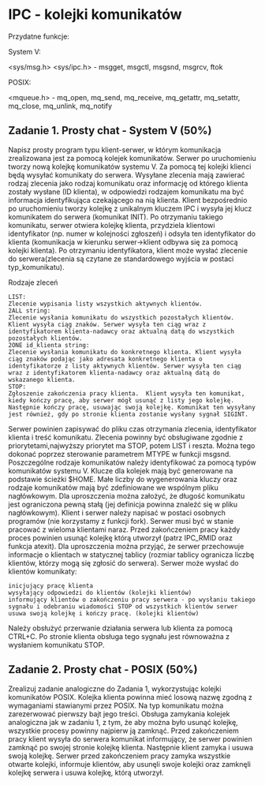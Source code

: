 # IPC - kolejki komunikatów

Przydatne funkcje:

System V:

<sys/msg.h> <sys/ipc.h> - msgget, msgctl, msgsnd, msgrcv, ftok

POSIX:

<mqueue.h> - mq_open, mq_send, mq_receive, mq_getattr, mq_setattr, mq_close, mq_unlink, mq_notify

## Zadanie 1. Prosty chat - System V (50%)

Napisz prosty program typu klient-serwer, w którym komunikacja zrealizowana jest za pomocą kolejek komunikatów.
Serwer po uruchomieniu tworzy nową kolejkę komunikatów systemu V. Za pomocą tej kolejki klienci będą wysyłać komunikaty do serwera. Wysyłane zlecenia mają zawierać rodzaj zlecenia jako rodzaj komunikatu oraz informację od którego klienta zostały wysłane (ID klienta), w odpowiedzi rodzajem komunikatu ma być informacja identyfikująca czekającego na nią klienta.
Klient bezpośrednio po uruchomieniu tworzy kolejkę z unikalnym kluczem IPC i wysyła jej klucz komunikatem do serwera (komunikat INIT). Po otrzymaniu takiego komunikatu, serwer otwiera kolejkę klienta, przydziela klientowi identyfikator (np. numer w kolejności zgłoszeń) i odsyła ten identyfikator do klienta (komunikacja w kierunku serwer->klient odbywa się za pomocą kolejki klienta). Po otrzymaniu identyfikatora, klient może wysłać zlecenie do serwera(zlecenia są czytane ze standardowego wyjścia w postaci typ_komunikatu).

Rodzaje zleceń

    LIST:
    Zlecenie wypisania listy wszystkich aktywnych klientów.
    2ALL string:
    Zlecenie wysłania komunikatu do wszystkich pozostałych klientów. Klient wysyła ciąg znaków. Serwer wysyła ten ciąg wraz z identyfikatorem klienta-nadawcy oraz aktualną datą do wszystkich pozostałych klientów.
    2ONE id_klienta string:
    Zlecenie wysłania komunikatu do konkretnego klienta. Klient wysyła ciąg znaków podając jako adresata konkretnego klienta o identyfikatorze z listy aktywnych klientów. Serwer wysyła ten ciąg wraz z identyfikatorem klienta-nadawcy oraz aktualną datą do wskazanego klienta.
    STOP:
    Zgłoszenie zakończenia pracy klienta.  Klient wysyła ten komunikat, kiedy kończy pracę, aby serwer mógł usunąć z listy jego kolejkę. Następnie kończy pracę, usuwając swoją kolejkę. Komunikat ten wysyłany jest również, gdy po stronie klienta zostanie wysłany sygnał SIGINT.

Serwer powinien zapisywać do pliku czas otrzymania zlecenia, identyfikator klienta i treść komunikatu.
Zlecenia powinny być obsługiwane zgodnie z priorytetami,najwyższy priorytet ma STOP, potem LIST i reszta. Można tego dokonać poprzez sterowanie parametrem MTYPE w funkcji msgsnd.
Poszczególne rodzaje komunikatów należy identyfikować za pomocą typów komunikatów systemu V. Klucze dla kolejek mają być generowane na podstawie ścieżki $HOME. Małe liczby do wygenerowania kluczy oraz rodzaje komunikatów mają być zdefiniowane we wspólnym pliku nagłówkowym. Dla uproszczenia można założyć, że długość komunikatu jest ograniczona pewną stałą (jej definicja powinna znaleźć się w pliku nagłówkowym).
Klient i serwer należy napisać w postaci osobnych programów (nie korzystamy z funkcji fork). Serwer musi być w stanie pracować z wieloma klientami naraz. Przed zakończeniem pracy każdy proces powinien usunąć kolejkę którą utworzył (patrz IPC_RMID oraz funkcja atexit). Dla uproszczenia można przyjąć, że serwer przechowuje informacje o klientach w statycznej tablicy (rozmiar tablicy ogranicza liczbę klientów, którzy mogą się zgłosić do serwera).
Serwer może wysłać do klientów komunikaty:

    inicjujący pracę klienta 
    wysyłający odpowiedzi do klientów (kolejki klientów)
    informujący klientów o zakończeniu pracy serwera - po wysłaniu takiego sygnału i odebraniu wiadomości STOP od wszystkich klientów serwer usuwa swoją kolejkę i kończy pracę. (kolejki klientów)

Należy obsłużyć przerwanie działania serwera lub klienta za pomocą CTRL+C. Po stronie klienta obsługa tego sygnału jest równoważna z wysłaniem komunikatu STOP.

## Zadanie 2. Prosty chat - POSIX (50%)

Zrealizuj zadanie analogiczne do Zadania 1, wykorzystując kolejki komunikatów POSIX. Kolejka klienta powinna mieć losową nazwę zgodną z wymaganiami stawianymi przez POSIX. Na typ komunikatu można zarezerwować pierwszy bajt jego treści. Obsługa zamykania kolejek analogiczna jak w zadaniu 1, z tym, że aby można było usunąć kolejkę, wszystkie procesy powinny najpierw ją zamknąć. Przed zakończeniem pracy klient wysyła do serwera komunikat informujący, że serwer powinien zamknąć po swojej stronie kolejkę klienta. Następnie klient zamyka i usuwa swoją kolejkę. Serwer przed zakończeniem pracy zamyka wszystkie otwarte kolejki, informuje klientów, aby usunęli swoje kolejki oraz zamknęli kolejkę serwera i usuwa kolejkę, którą utworzył.
